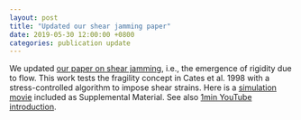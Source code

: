 ```yaml
---
layout: post
title: "Updated our shear jamming paper"
date: 2019-05-30 12:00:00 +0800
categories: publication update
---
```


We updated [our paper on shear jamming](https://arxiv.org/abs/1902.04361), i.e., the emergence of rigidity due to flow. This work tests the fragility concept in Cates et al. 1998 with a stress-controlled algorithm to impose shear strains.
Here is a [simulation movie](https://youtu.be/v5LKX8bpP-w) included as Supplemental Material.
See also [1min YouTube introduction](https://youtu.be/SoAVRjvwBKE).
